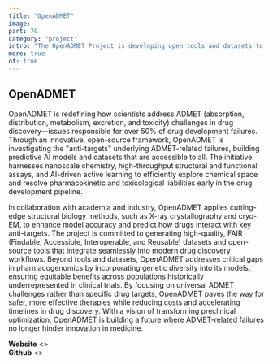 ```yaml
---
title: "OpenADMET"
image: 
part: 70
category: "project"
intro: "The OpenADMET Project is developing open tools and datasets to predict and resolve ADMET challenges, reducing drug discovery failure rates and accelerating access of treatments to patients."
more: true
of: true
---
```


## OpenADMET

OpenADMET is redefining how scientists address ADMET (absorption, distribution, metabolism, excretion, and toxicity) challenges in drug discovery—issues responsible for over 50% of drug development failures. Through an innovative, open-source framework, OpenADMET is investigating the "anti-targets" underlying ADMET-related failures, building predictive AI models and datasets that are accessible to all. The initiative harnesses nanoscale chemistry, high-throughput structural and functional assays, and AI-driven active learning to efficiently explore chemical space and resolve pharmacokinetic and toxicological liabilities early in the drug development pipeline.

In collaboration with academia and industry, OpenADMET applies cutting-edge structural biology methods, such as X-ray crystallography and cryo-EM, to enhance model accuracy and predict how drugs interact with key anti-targets. The project is committed to generating high-quality, FAIR (Findable, Accessible, Interoperable, and Reusable) datasets and open-source tools that integrate seamlessly into modern drug discovery workflows.
Beyond tools and datasets, OpenADMET addresses critical gaps in pharmacogenomics by incorporating genetic diversity into its models, ensuring equitable benefits across populations historically underrepresented in clinical trials. By focusing on universal ADMET challenges rather than specific drug targets, OpenADMET paves the way for safer, more effective therapies while reducing costs and accelerating timelines in drug discovery. With a vision of transforming preclinical optimization, OpenADMET is building a future where ADMET-related failures no longer hinder innovation in medicine.

**Website** <>  
**Github** <>  
